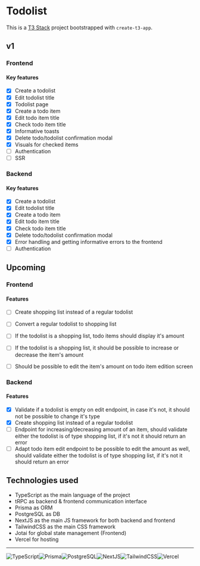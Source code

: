 # Todolist

This is a [T3 Stack](https://create.t3.gg/) project bootstrapped with `create-t3-app`.

## v1
### Frontend

#### Key features
- [x] Create a todolist
- [x] Edit todolist title
- [x] Todolist page
- [x] Create a todo item
- [x] Edit todo item title
- [x] Check todo item title
- [x] Informative toasts
- [x] Delete todo/todolist confirmation modal
- [x] Visuals for checked items
- [ ] Authentication
- [ ] SSR

### Backend

#### Key features
- [x] Create a todolist
- [x] Edit todolist title
- [x] Create a todo item
- [x] Edit todo item title
- [x] Check todo item title
- [x] Delete todo/todolist confirmation modal
- [x] Error handling and getting informative errors to the frontend
- [ ] Authentication

## Upcoming

### Frontend

#### Features
- [ ] Create shopping list instead of a regular todolist
- [ ] Convert a regular todolist to shopping list
- [ ] If the todolist is a shopping list, todo items should display it's amount
- [ ] If the todolist is a shopping list, it should be possible to increase or decrease the item's amount
- [ ] Should be possible to edit the item's amount on todo item edition screen


### Backend

#### Features
- [x] Validate if a todolist is empty on edit endpoint, in case it's not, it should not be possible to change it's type
- [x] Create shopping list instead of a regular todolist
- [ ] Endpoint for increasing/decreasing amount of an item, should validate either the todolist is of type shopping list, if it's not it should return an error
- [ ] Adapt todo item edit endpoint to be possible to edit the amount as well, should validate either the todolist is of type shopping list, if it's not it should return an error

## Technologies used
- TypeScript as the main language of the project
- tRPC as backend & frontend communication interface
- Prisma as ORM
- PostgreSQL as DB
- NextJS as the main JS framework for both backend and frontend
- TailwindCSS as the main CSS framework
- Jotai for global state management (Frontend)
- Vercel for hosting

---
![TypeScript](https://img.shields.io/badge/TypeScript-007ACC?style=for-the-badge&logo=typescript&logoColor=white)![Prisma](https://img.shields.io/badge/Prisma-3982CE?style=for-the-badge&logo=Prisma&logoColor=white)![PostgreSQL](https://img.shields.io/badge/PostgreSQL-316192?style=for-the-badge&logo=postgresql&logoColor=white)![NextJS](https://img.shields.io/badge/next.js-000000?style=for-the-badge&logo=nextdotjs&logoColor=white)![TailwindCSS](https://img.shields.io/badge/Tailwind_CSS-38B2AC?style=for-the-badge&logo=tailwind-css&logoColor=white)![Vercel](https://img.shields.io/badge/Vercel-000000?style=for-the-badge&logo=vercel&logoColor=white)
